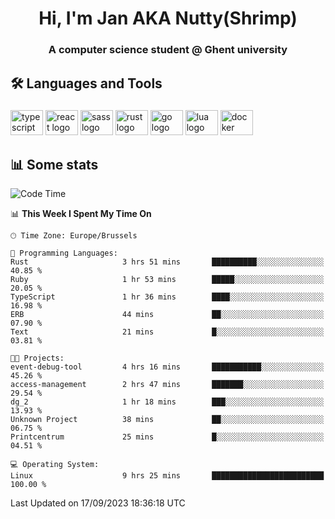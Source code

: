 <h1 align="center">Hi, I'm Jan AKA Nutty(Shrimp)</h1>
<h3 align="center">A computer science student @ Ghent university</h3>

<h2 align="left">🛠️ Languages and Tools</h2>

###

<div align="left">
  <img src="https://cdn.jsdelivr.net/gh/devicons/devicon/icons/typescript/typescript-original.svg" height="40" width="52" alt="typescript logo"  />
  <img src="https://cdn.jsdelivr.net/gh/devicons/devicon/icons/react/react-original.svg" height="40" width="52" alt="react logo"  />
  <img src="https://cdn.jsdelivr.net/gh/devicons/devicon/icons/sass/sass-original.svg" height="40" width="52" alt="sass logo"  />
  <img src="https://cdn.jsdelivr.net/gh/devicons/devicon/icons/rust/rust-plain.svg" height="40" width="52" alt="rust logo"  />
  <img src="https://cdn.jsdelivr.net/gh/devicons/devicon/icons/go/go-original.svg" height="40" width="52" alt="go logo"  />
  <img src="https://cdn.jsdelivr.net/gh/devicons/devicon/icons/lua/lua-original.svg" height="40" width="52" alt="lua logo"  />
  <img src="https://cdn.jsdelivr.net/gh/devicons/devicon/icons/docker/docker-original.svg" height="40" width="52" alt="docker logo"  />
</div>

<h2>📊 Some stats</h2>

<!--START_SECTION:waka-->
![Code Time](http://img.shields.io/badge/Code%20Time-3%2C675%20hrs%2013%20mins-blue)

📊 **This Week I Spent My Time On** 

```text
🕑︎ Time Zone: Europe/Brussels

💬 Programming Languages: 
Rust                     3 hrs 51 mins       ██████████░░░░░░░░░░░░░░░   40.85 % 
Ruby                     1 hr 53 mins        █████░░░░░░░░░░░░░░░░░░░░   20.05 % 
TypeScript               1 hr 36 mins        ████░░░░░░░░░░░░░░░░░░░░░   16.98 % 
ERB                      44 mins             ██░░░░░░░░░░░░░░░░░░░░░░░   07.90 % 
Text                     21 mins             █░░░░░░░░░░░░░░░░░░░░░░░░   03.81 % 

🐱‍💻 Projects: 
event-debug-tool         4 hrs 16 mins       ███████████░░░░░░░░░░░░░░   45.26 % 
access-management        2 hrs 47 mins       ███████░░░░░░░░░░░░░░░░░░   29.54 % 
dg_2                     1 hr 18 mins        ███░░░░░░░░░░░░░░░░░░░░░░   13.93 % 
Unknown Project          38 mins             ██░░░░░░░░░░░░░░░░░░░░░░░   06.75 % 
Printcentrum             25 mins             █░░░░░░░░░░░░░░░░░░░░░░░░   04.51 % 

💻 Operating System: 
Linux                    9 hrs 25 mins       █████████████████████████   100.00 % 
```


 Last Updated on 17/09/2023 18:36:18 UTC
<!--END_SECTION:waka-->
